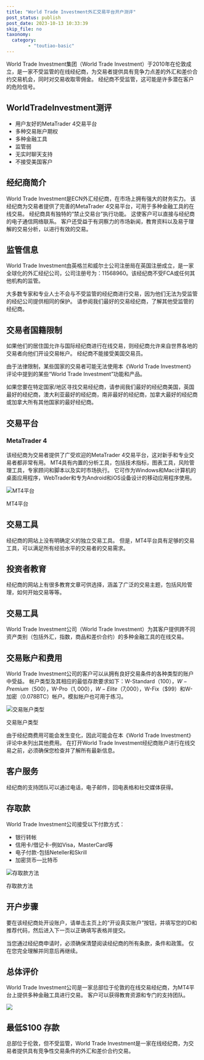 ```yaml
---
title: "World Trade Investment外汇交易平台开户测评"
post_status: publish
post_date: 2023-10-13 10:33:39
skip_file: no
taxonomy:
  category:
        - "toutiao-basic"
---
```


World Trade Investment集团（World Trade Investment）于2010年在伦敦成立，是一家不受监管的在线经纪商，为交易者提供具有竞争力点差的外汇和差价合约交易机会，同时对交易收取零佣金。 经纪商不受监管，这可能是许多潜在客户的危险信号。

## WorldTradeInvestment测评

- 用户友好的MetaTrader 4交易平台
- 多种交易账户期权
- 多种金融工具
- 监管弱
- 无实时聊天支持
- 不接受美国客户

## 经纪商简介

World Trade Investment是ECN外汇经纪商，在市场上拥有强大的财务实力。 该经纪商为交易者提供了完善的MetaTrader 4交易平台，可用于多种金融工具的在线交易。 经纪商具有独特的“禁止交易台”执行功能。 这使客户可以直接与经纪商的电子通信网络联系。 客户还受益于有洞察力的市场新闻，教育资料以及易于理解的交易分析，以进行有效的交易。

## 监管信息

World Trade Investment由英格兰和威尔士公司注册局在英国注册成立，是一家全球化的外汇经纪公司，公司注册号为：11568960。该经纪商不受FCA或任何其他机构的监管。

大多数专家和专业人士不会与不受监管的经纪商进行交易，因为他们无法为受监管的经纪公司提供相同的保护。 请参阅我们最好的交易经纪商，了解其他受监管的经纪商。

## 交易者国籍限制

如果他们的居住国允许与国际经纪商进行在线交易，则经纪商允许来自世界各地的交易者向他们开设交易帐户。 经纪商不能接受美国交易员。

由于法律限制，某些国家的交易者可能无法使用本《World Trade Investment》评论中提到的某些“World Trade Investment”功能和产品。

如果您要在特定国家/地区寻找交易经纪商，请参阅我们最好的经纪商美国，英国最好的经纪商，澳大利亚最好的经纪商，南非最好的经纪商，加拿大最好的经纪商或加拿大所有其他国家的最好经纪商。

## 交易平台

### MetaTrader 4

该经纪商为交易者提供了广受欢迎的MetaTrader 4交易平台，这对新手和专业交易者都非常有用。 MT4具有内置的分析工具，包括技术指标，图表工具，风险管理工具，专家顾问和脚本以及实时市场执行。 它可作为Windows和Mac计算机的桌面应用程序，WebTrader和专为Android和iOS设备设计的移动应用程序使用。

![MT4平台](https://cdn.fendou.la/funstoutiao/2020/11/World-Trade-Investment-MT4-Platform-1024x301.jpg "MT4平台")

MT4平台

## 交易工具

经纪商的网站上没有明确定义的独立交易工具。 但是，MT4平台具有足够的交易工具，可以满足所有经验水平的交易者的交易需求。

## 投资者教育

经纪商的网站上有很多教育文章可供选择，涵盖了广泛的交易主题，包括风险管理，如何开始交易等等。

## 交易工具

World Trade Investment公司（World Trade Investment）为其客户提供跨不同资产类别（包括外汇，指数，商品和差价合约）的多种金融工具的在线交易。

## 交易账户和费用

World Trade Investment公司的客户可以从拥有良好交易条件的各种类型的账户中受益。 帐户类型及其相应的最低存款要求如下：W-Standard（$100），W-Premium（$500），W-Pro（$1,000），W-Elite（$7,000），W-Fix（$99）和W-加密（0.078BTC）帐户。模拟帐户也可用于练习。

![交易账户类型](https://cdn.fendou.la/funstoutiao/2020/11/World-Trade-Investment-Account-Types-1024x238.jpg "交易账户类型")

交易账户类型

由于经纪商费用可能会发生变化，因此可能会在本《World Trade Investment》评论中未列出其他费用。 在打开World Trade Investment经纪商账户进行在线交易之前，必须确保您检查并了解所有最新信息。

## 客户服务

经纪商的支持团队可以通过电话，电子邮件，回电表格和社交媒体获得。

## 存取款

World Trade Investment公司接受以下付款方式：

- 银行转帐
- 信用卡/借记卡-例如Visa，MasterCard等
- 电子付款-包括Neteller和Skrill
- 加密货币—比特币

![存取款方法](https://cdn.fendou.la/funstoutiao/2020/11/World-Trade-Investment-Deposit-And-Withdrawal-Methods-1024x188.jpg "存取款方法")

存取款方法

## 开户步骤

要在该经纪商处开设账户，请单击主页上的“开设真实账户”按钮，并填写您的ID和推荐代码，然后进入下一页以正确填写表格并提交。

当您通过经纪商申请时，必须确保清楚阅读经纪商的所有条款，条件和政策。 仅在您完全理解并同意后再继续。

## 总体评价

World Trade Investment公司是一家总部位于伦敦的在线交易经纪商，为MT4平台上提供多种金融工具进行交易。 客户可以获得教育资源和专门的支持团队。

![](https://cdn.fendou.la/funstoutiao/2020/11/World-Trade-Investment-Logo.png)

## 最低$100 存款

总部位于伦敦，但不受监管，World Trade Investment是一家在线经纪商，为交易者提供具有竞争性交易条件的外汇和差价合约交易。
